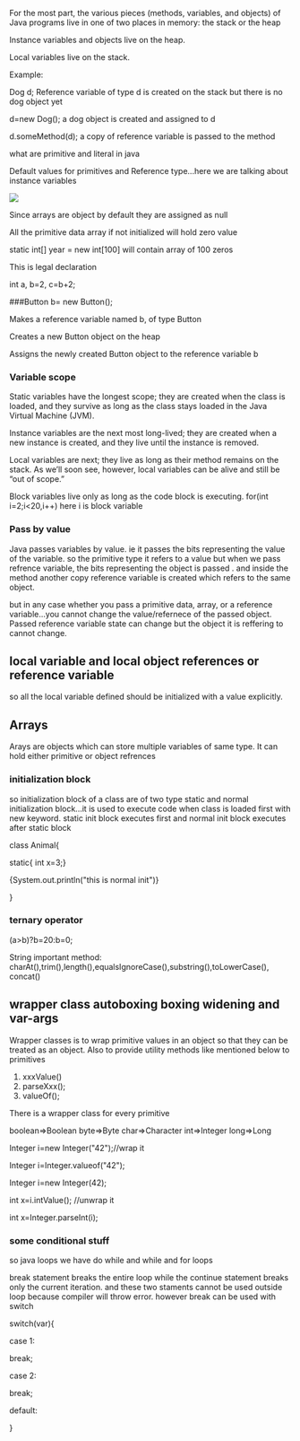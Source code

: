 For the most part, the various pieces (methods, variables, and objects) of Java programs live in one of two places in memory: the stack or the heap

Instance variables and objects live on the heap.

Local variables live on the stack.

Example:

Dog d; Reference variable of type d is created on the stack but there is no dog object yet

d=new Dog(); a dog object is created and assigned to d

d.someMethod(d); a copy of reference variable is passed to the method

what are primitive and literal in java

Default values for primitives and Reference type...here we are talking about instance variables

![](http://apprize.info/javascript/oca_2/oca_2.files/image382.jpg)

Since arrays are object by default they are assigned as null

All the primitive data array if not initialized will hold zero value

static int[] year = new int[100] will contain array of 100 zeros


This is legal declaration 

int a, b=2, c=b+2;

###Button b= new Button();

Makes a reference variable named b, of type Button

Creates a new Button object on the heap

Assigns the newly created Button object to the reference variable b


### Variable scope

Static variables have the longest scope; they are created when the class is loaded, and they survive as long as the class stays loaded in the Java Virtual Machine (JVM).

Instance variables are the next most long-lived; they are created when a new instance is created, and they live until the instance is removed.

Local variables are next; they live as long as their method remains on the stack. As we’ll soon see, however, local variables can be alive and still be “out of scope.”

Block variables live only as long as the code block is executing. for(int i=2;i<20,i++) here i is block variable



### Pass by value

Java passes variables by value. ie it passes the bits representing the value of the variable. so the primitive type it refers to a value but when we pass refrence variable, the bits representing the object is passed . and inside the method another copy reference variable is created which refers to the same object.

but in any case whether you pass a primitive data, array, or a reference variable...you cannot change the value/refernece of the passed object. Passed reference variable state can change but the object it is reffering to cannot change.

## local variable and local object references or reference variable

so all the local variable defined should be initialized with a value explicitly. 

## Arrays

Arays are objects which can store multiple variables of same type. It can hold either primitive or object refrences


### initialization block

so initialization block of a class are of two type static and normal initialization block...it is used to execute code when class is loaded first with new keyword. static init block executes first and normal init block executes after static block

class Animal{

static{ int x=3;}

{System.out.println("this is normal init")}

}


### ternary operator

(a>b)?b=20:b=0;

String important method: charAt(),trim(),length(),equalsIgnoreCase(),substring(),toLowerCase(), concat()

## wrapper class autoboxing boxing widening and var-args

Wrapper classes is to wrap primitive values in an object so that they can be treated as an object. Also to provide utility methods like mentioned below to primitives


1) xxxValue()
2) parseXxx();
3) valueOf();

There is a wrapper class for every primitive

boolean=>Boolean  byte=>Byte  char=>Character int=>Integer  long=>Long


Integer i=new Integer("42");//wrap it

Integer i=Integer.valueof("42");

Integer i=new Integer(42); 

int x=i.intValue();  //unwrap it

int x=Integer.parseInt(i);


### some conditional stuff

so java loops we have do while and while and for loops

break statement breaks the entire loop while the continue statement breaks only the current iteration. and these two staments cannot be used outside loop because compiler will throw error. however break can be used with switch

switch(var){

  case 1:

   break;

case 2:

  break;

default:

}





